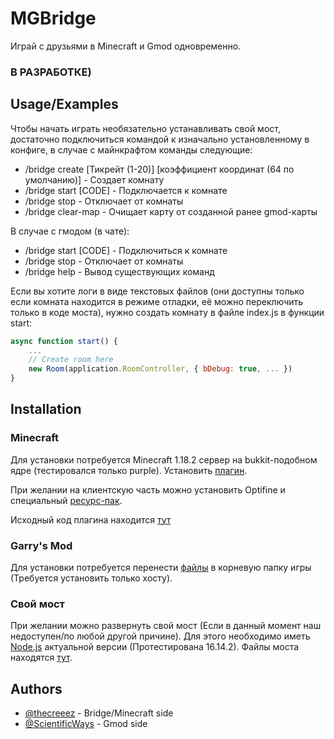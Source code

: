 
# MGBridge

Играй с друзьями в Minecraft и Gmod одновременно.

### В РАЗРАБОТКЕ)

## Usage/Examples

Чтобы начать играть необязательно устанавливать свой мост, достаточно подключиться командой к изначально установленному в конфиге, в случае с майнкрафтом команды следующие:
- /bridge create [Тикрейт (1-20)] [коэффициент координат (64 по умолчанию)] - Создает комнату
- /bridge start [CODE] - Подключается к комнате
- /bridge stop - Отключает от комнаты
- /bridge clear-map - Очищает карту от созданной ранее gmod-карты

В случае с гмодом (в чате):
- /bridge start [CODE] - Подключиться к комнате
- /bridge stop - Отключает от комнаты
- /bridge help - Вывод существующих команд

Если вы хотите логи в виде текстовых файлов (они доступны только если комната находится в режиме отладки, её можно переключить только в коде моста), нужно создать комнату в файле index.js в функции start:

```javascript
async function start() {
    ...
    // Create room here
    new Room(application.RoomController, { bDebug: true, ... })
}
```
## Installation

### Minecraft
Для установки потребуется Minecraft 1.18.2 сервер на bukkit-подобном ядре (тестировался только purple). Установить [плагин](https://github.com/thecreeez/MGBridge/tree/dev%23version2/minecraft/server).

При желании на клиентскую часть можно установить Optifine и специальный [ресурс-пак](https://github.com/thecreeez/MGBridge/tree/dev%23version2/minecraft/client).

Исходный код плагина находится [тут](https://github.com/thecreeez/MGBridge/tree/dev%23version2/minecraft/source)

### Garry's Mod
Для установки потребуется перенести [файлы](https://github.com/thecreeez/MGBridge/tree/dev%23version2/gmod) в корневую папку игры (Требуется установить только хосту).

### Свой мост
При желании можно развернуть свой мост (Если в данный момент наш недоступен/по любой другой причине). Для этого необходимо иметь [Node.js](https://nodejs.org/en) актуальной версии (Протестирована 16.14.2). Файлы моста находятся [тут](https://github.com/thecreeez/MGBridge/tree/dev%23version2/bridge).
## Authors

- [@thecreeez](https://github.com/thecreeez) - Bridge/Minecraft side
- [@ScientificWays](https://github.com/ScientificWays) - Gmod side